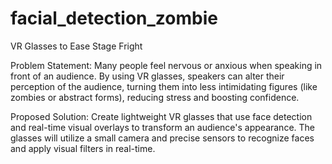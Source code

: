 # facial_detection_zombie

VR Glasses to Ease Stage Fright

Problem Statement: Many people feel nervous or anxious when speaking in front of an audience. By using VR glasses, 
speakers can alter their perception of the audience, turning them into less intimidating figures (like zombies or abstract forms), reducing stress and boosting confidence.

Proposed Solution: Create lightweight VR glasses that use face detection and real-time visual overlays to transform an audience's appearance. 
The glasses will utilize a small camera and precise sensors to recognize faces and apply visual filters in real-time.

